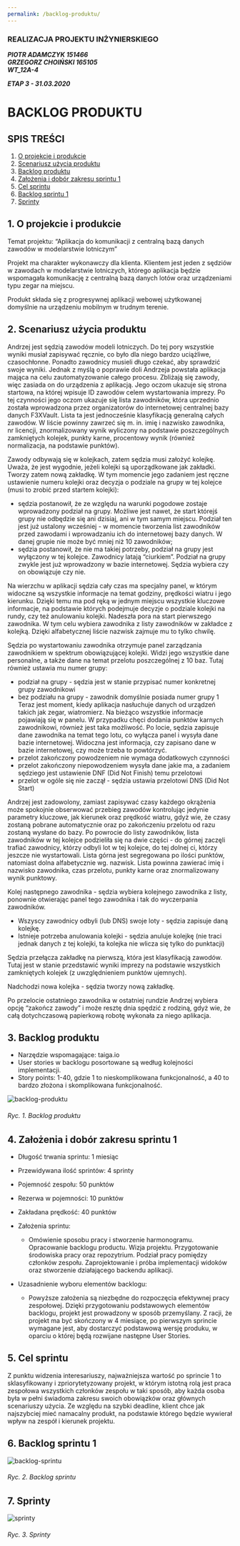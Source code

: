 ```yaml
---
permalink: /backlog-produktu/
---
```


### REALIZACJA PROJEKTU INŻYNIERSKIEGO 
***PIOTR ADAMCZYK 151466***  
***GRZEGORZ CHOIŃSKI 165105***  
***WT_12A-4***  

***ETAP 3 - 31.03.2020***
# BACKLOG PRODUKTU 

## SPIS TREŚCI
 1. [O projekcie i produkcie](#1-o-projekcie-i-produkcie)
 2. [Scenariusz użycia produktu](#2-scenariusz-użycia-produktu)
 3. [Backlog produktu](#3-backlog-produktu)
 4. [Założenia i dobór zakresu sprintu 1](#4-założenia-i-dobór-zakresu-sprintu-1)
 5. [Cel sprintu](#5-cel-sprintu)
 6. [Backlog sprintu 1](#6-backlog-sprintu-1)
 7. [Sprinty](#7-sprinty)

## 1. O projekcie i produkcie
Temat projektu: “Aplikacja do komunikacji z centralną bazą danych zawodów w modelarstwie lotniczym”

Projekt ma charakter wykonawczy dla klienta. Klientem jest jeden z sędziów w zawodach w modelarstwie lotniczych, którego aplikacja będzie wspomagała komunikację z centralną bazą danych lotów oraz urządzeniami typu zegar na miejscu.

Produkt składa się z progresywnej aplikacji webowej użytkowanej domyślnie na urządzeniu mobilnym w trudnym terenie.

## 2. Scenariusz użycia produktu
Andrzej jest sędzią zawodów modeli lotniczych. Do tej pory wszystkie wyniki musiał zapisywać ręcznie, co było dla niego bardzo uciążliwe, czasochłonne. Ponadto zawodnicy musieli długo czekać, aby sprawdzić swoje wyniki. Jednak z myślą o poprawie doli Andrzeja powstała aplikacja mająca na celu zautomatyzowanie całego procesu. Zbliżają się zawody, więc zasiada on do urządzenia z aplikacją. Jego oczom ukazuje się strona startowa, na której wpisuje ID zawodów celem wystartowania imprezy. Po tej czynności jego oczom ukazuje się lista zawodników, która uprzednio została wprowadzona przez organizatorów do internetowej centralnej bazy danych F3XVault. Lista ta jest jednocześnie klasyfikacją generalną całych zawodów. W liście powinny zawrzeć się m. in. imię i nazwisko zawodnika, nr licencji, znormalizowany wynik wyliczony na podstawie poszczególnych zamkniętych kolejek, punkty karne, procentowy wynik (również normalizacja, na podstawie punktów).

Zawody odbywają się w kolejkach, zatem sędzia musi założyć kolejkę. Uważa, że jest wygodnie, jeżeli kolejki są uporządkowane jak zakładki. Tworzy zatem nową zakładkę. W tym momencie jego zadaniem jest ręczne ustawienie numeru kolejki oraz decyzja o podziale na grupy w tej kolejce (musi to zrobić przed startem kolejki):
- sędzia postanowił, że ze względu na warunki pogodowe zostaje wprowadzony podział na grupy. Możliwe jest nawet, że start którejś grupy nie odbędzie się ani dzisiaj, ani w tym samym miejscu. Podział ten jest już ustalony wcześniej - w momencie tworzenia list zawodników przed zawodami i wprowadzaniu ich do internetowej bazy danych. W danej grupie nie może być mniej niż 10 zawodników;
- sędzia postanowił, że nie ma takiej potrzeby, podział na grupy jest wyłączony w tej kolejce. Zawodnicy latają “ciurkiem”. Podział na grupy zwykle jest już wprowadzony w bazie internetowej. Sędzia wybiera czy on obowiązuje czy nie.

Na wierzchu w aplikacji sędzia cały czas ma specjalny panel, w którym widoczne są wszystkie informacje na temat godziny, prędkości wiatru i jego kierunku. Dzięki temu ma pod ręką w jednym miejscu wszystkie kluczowe informacje, na podstawie których podejmuje decyzje o podziale kolejki na rundy, czy też anulowaniu kolejki. Nadeszła pora na start pierwszego zawodnika. W tym celu wybiera zawodnika z listy zawodników w zakładce z kolejką. Dzięki alfabetycznej liście nazwisk zajmuje mu to tylko chwilę.

Sędzia po wystartowaniu zawodnika otrzymuje panel zarządzania zawodnikiem w spektrum obowiązującej kolejki. Widzi jego wszystkie dane personalne, a także dane na temat przelotu poszczególnej z 10 baz. Tutaj również ustawia mu numer grupy:
- podział na grupy - sędzia jest w stanie przypisać numer konkretnej grupy zawodnikowi
- bez podziału na grupy - zawodnik domyślnie posiada numer grupy 1 Teraz jest moment, kiedy aplikacja nasłuchuje danych od urządzeń takich jak zegar, wiatromierz. Na bieżąco wszystkie informacje pojawiają się w panelu. W przypadku chęci dodania punktów karnych zawodnikowi, również jest taka możliwość. Po locie, sędzia zapisuje dane zawodnika na temat tego lotu, co wyłącza panel i wysyła dane bazie internetowej. Widoczna jest informacja, czy zapisano dane w bazie internetowej, czy może trzeba to powtórzyć.
- przelot zakończony powodzeniem nie wymaga dodatkowych czynności
- przelot zakończony niepowodzeniem wysyła dane jakie ma, a zadaniem sędziego jest ustawienie DNF (Did Not Finish) temu przelotowi
- przelot w ogóle się nie zaczął - sędzia ustawia przelotowi DNS (Did Not Start)

Andrzej jest zadowolony, zamiast zapisywać czasy każdego okrążenia może spokojnie obserwować przebieg zawodów kontrolując jedynie parametry kluczowe, jak kierunek oraz prędkość wiatru, gdyż wie, że czasy zostaną pobrane automatycznie oraz po zakończeniu przelotu od razu zostaną wysłane do bazy. Po powrocie do listy zawodników, lista zawodników w tej kolejce podzieliła się na dwie części - do górnej zaczęli trafiać zawodnicy, którzy odbyli lot w tej kolejce, do tej dolnej ci, którzy jeszcze nie wystartowali. Lista górna jest segregowana po ilości punktów, natomiast dolna alfabetycznie wg. nazwisk. Lista powinna zawierać imię i nazwisko zawodnika, czas przelotu, punkty karne oraz znormalizowany wynik punktowy.

Kolej następnego zawodnika - sędzia wybiera kolejnego zawodnika z listy, ponownie otwierając panel tego zawodnika i tak do wyczerpania zawodników.
- Wszyscy zawodnicy odbyli (lub DNS) swoje loty - sędzia zapisuje daną kolejkę.
- Istnieje potrzeba anulowania kolejki - sędzia anuluje kolejkę (nie traci jednak danych z tej kolejki, ta kolejka nie wlicza się tylko do punktacji)

Sędzia przełącza zakładkę na pierwszą, która jest klasyfikacją zawodów. Tutaj jest w stanie przedstawić wyniki imprezy na podstawie wszystkich zamkniętych kolejek (z uwzględnieniem punktów ujemnych).

Nadchodzi nowa kolejka - sędzia tworzy nową zakładkę.

Po przelocie ostatniego zawodnika w ostatniej rundzie Andrzej wybiera opcję “zakończ zawody” i może resztę dnia spędzić z rodziną, gdyż wie, że całą dotychczasową papierkową robotę wykonała za niego aplikacja. 

## 3. Backlog produktu
- Narzędzie wspomagające: taiga.io
- User stories w backlogu posortowane są według kolejności implementacji.
- Story points: 1-40, gdzie 1 to nieskomplikowana funkcjonalność, a 40 to bardzo złożona i skomplikowana funkcjonalność.

![backlog-produktu](images/backlog-produktu.jpg)
###### Ryc. 1. Backlog produktu

## 4. Założenia i dobór zakresu sprintu 1

- Długość trwania sprintu: 1 miesiąc
- Przewidywana ilość sprintów: 4 sprinty
- Pojemność zespołu: 50 punktów
- Rezerwa w pojemności: 10 punktów
- Zakładana prędkość: 40 punktów
- Założenia sprintu: 
   - Omówienie sposobu pracy i stworzenie harmonogramu. Opracowanie backlogu productu. Wizja projektu. Przygotowanie środowiska pracy oraz repozytrium. Podział pracy pomiędzy członków zespołu. Zaprojektowanie i próba implementacji widoków oraz stworzenie działającego backendu aplikacji.

- Uzasadnienie wyboru elementów backlogu: 
  - Powyższe założenia są niezbędne do rozpoczęcia efektywnej pracy zespołowej. Dzięki przygotowaniu podstawowych elementów backlogu, projekt jest prowadzony w sposób przemyślany. Z racji, że projekt ma być skończony w 4 miesiące, po pierwszym sprincie wymagane jest, aby dostarczyć podstawową wersję produku, w oparciu o której będą rozwijane następne User Stories.


## 5. Cel sprintu

Z punktu widzenia interesariuszy, najważniejsza wartość po sprincie 1 to sklasyfikowany i zpriorytetyzowany projekt, w którym istotną rolą jest praca zespołowa wszystkich członków zespołu w taki sposób, aby każda osoba była w pełni świadoma zakresu swoich obowiązków oraz głównych scenariuszy użycia. Ze względu na szybki deadline, klient chce jak najszybciej mieć namacalny produkt, na podstawie którego będzie wywierał wpływ na zespół i kierunek projektu.


## 6. Backlog sprintu 1

![backlog-sprintu](images/backlog-sprintu.jpg)
###### Ryc. 2. Backlog sprintu

## 7. Sprinty
![sprinty](images/sprinty.jpg)
###### Ryc. 3. Sprinty
